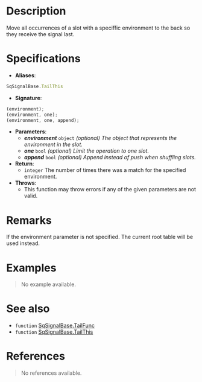 # Description

Move all occurrences of a slot with a speciffic environment to the back so they receive the signal last.

# Specifications

* **Aliases**:
```js
SqSignalBase.TailThis
```
* **Signature**:
```js
(environment);
(environment, one);
(environment, one, append);
```
* **Parameters**:
	* **_environment_** `object` *(optional) The object that represents the environment in the slot.*
	* **_one_** `bool` *(optional) Limit the operation to one slot.*
	* **_append_** `bool` *(optional) Append instead of push when shuffling slots.*
* **Return**:
	* `integer` The number of times there was a match for the specified environment.
* **Throws**:
	* This function may throw errors if any of the given parameters are not valid.

# Remarks

If the environment parameter is not specified. The current root table will be used instead.

# Examples

> No example available.

# See also

* `function` [SqSignalBase.TailFunc](Function.SqSignalBase.Tail)
* `function` [SqSignalBase.TailThis](Function.SqSignalBase.TailThis)

# References

> No references available.
